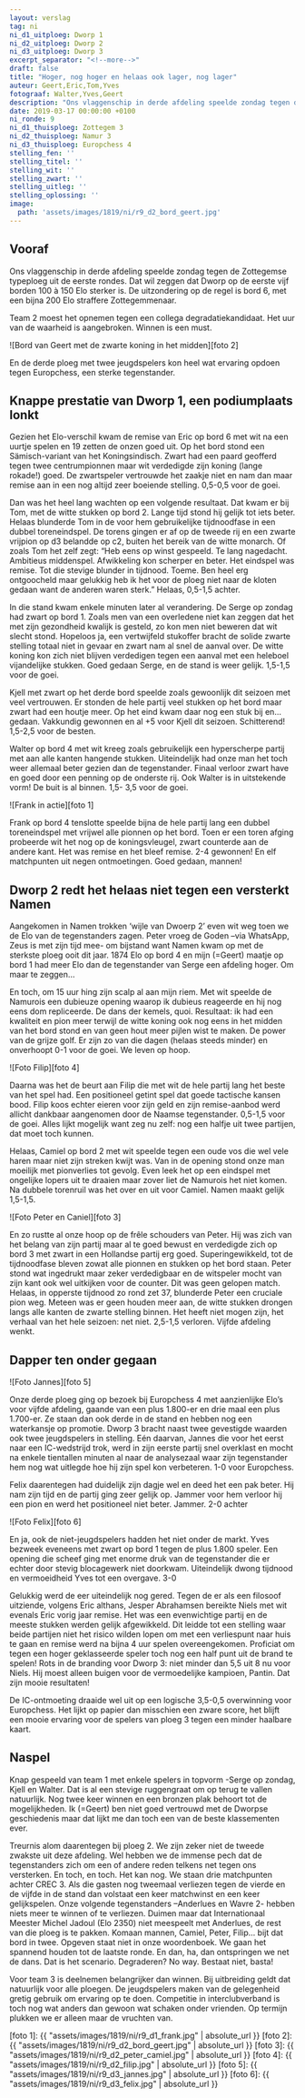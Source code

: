 ```yaml
---
layout: verslag
tag: ni
ni_d1_uitploeg: Dworp 1
ni_d2_uitploeg: Dworp 2
ni_d3_uitploeg: Dworp 3
excerpt_separator: "<!--more-->"
draft: false
title: "Hoger, nog hoger en helaas ook lager, nog lager"
auteur: Geert,Eric,Tom,Yves
fotograaf: Walter,Yves,Geert
description: "Ons vlaggenschip in derde afdeling speelde zondag tegen de Zottegemse typeploeg uit de eerste rondes. Dat wil zeggen dat Dworp op de eerste vijf borden 100 à 150 Elo sterker is."
date: 2019-03-17 00:00:00 +0100
ni_ronde: 9
ni_d1_thuisploeg: Zottegem 3
ni_d2_thuisploeg: Namur 3
ni_d3_thuisploeg: Europchess 4
stelling_fen: ''
stelling_titel: ''
stelling_wit: ''
stelling_zwart: ''
stelling_uitleg: ''
stelling_oplossing: ''
image:
  path: 'assets/images/1819/ni/r9_d2_bord_geert.jpg'
---
```

## Vooraf

Ons vlaggenschip in derde afdeling speelde zondag tegen de Zottegemse typeploeg uit de eerste rondes. Dat wil zeggen dat Dworp op de eerste vijf borden 100 à 150 Elo sterker is. De uitzondering op de regel is bord 6, met een bijna 200 Elo straffere Zottegemmenaar.

Team 2 moest het opnemen tegen een collega degradatiekandidaat. Het uur van de waarheid is aangebroken. Winnen is een must.

![Bord van Geert met de zwarte koning in het midden][foto 2]

En de derde ploeg met twee jeugdspelers kon heel wat ervaring opdoen tegen Europchess, een sterke tegenstander.<!--more-->

## Knappe prestatie van Dworp 1, een podiumplaats lonkt

Gezien het Elo-verschil kwam de remise van Eric op bord 6 met wit na een uurtje spelen en 19 zetten de onzen goed uit. Op het bord stond een Sämisch-variant van het Koningsindisch. Zwart had een paard geofferd tegen twee centrumpionnen maar wit verdedigde zijn koning (lange rokade!) goed. De zwartspeler vertrouwde het zaakje niet en nam dan maar remise aan in een nog altijd zeer boeiende stelling. 0,5-0,5 voor de goei.

Dan was het heel lang wachten op een volgende resultaat. Dat kwam er bij Tom, met de witte stukken op bord 2. Lange tijd stond hij gelijk tot iets beter. Helaas blunderde Tom in de voor hem gebruikelijke tijdnoodfase in een dubbel toreneindspel. De torens gingen er af op de tweede rij en een zwarte vrijpion op d3 belandde op c2, buiten het bereik van de witte monarch. Of zoals Tom het zelf zegt: “Heb eens op winst gespeeld. Te lang nagedacht. Ambitieus middenspel. Afwikkeling kon scherper en beter. Het eindspel was remise. Tot die stevige blunder in tijdnood. Toeme. Ben heel erg ontgoocheld maar gelukkig heb ik het voor de ploeg niet naar de kloten gedaan want de anderen waren sterk.” Helaas, 0,5-1,5 achter.

In die stand kwam enkele minuten later al verandering. De Serge op zondag had zwart op bord 1. Zoals men van een overledene niet kan zeggen dat het met zijn gezondheid kwalijk is gesteld, zo kon men niet beweren dat wit slecht stond. Hopeloos ja, een vertwijfeld stukoffer bracht de solide zwarte stelling totaal niet in gevaar en zwart nam al snel de aanval over. De witte koning kon zich niet blijven verdedigen tegen een aanval met een heleboel vijandelijke stukken. Goed gedaan Serge, en de stand is weer gelijk. 1,5-1,5 voor de goei.

Kjell met zwart op het derde bord speelde zoals gewoonlijk dit seizoen met veel vertrouwen. Er stonden de hele partij veel stukken op het bord maar zwart had een houtje meer. Op het eind kwam daar nog een stuk bij en... gedaan. Vakkundig gewonnen en al +5 voor Kjell dit seizoen. Schitterend! 1,5-2,5 voor de besten.

Walter op bord 4 met wit kreeg zoals gebruikelijk een hyperscherpe partij met aan alle kanten hangende stukken. Uiteindelijk had onze man het toch weer allemaal beter gezien dan de tegenstander. Finaal verloor zwart have en goed door een penning op de onderste rij. Ook Walter is in uitstekende vorm! De buit is al binnen. 1,5- 3,5 voor de goei.

![Frank in actie][foto 1]

Frank op bord 4 tenslotte speelde bijna de hele partij lang een dubbel toreneindspel met vrijwel alle pionnen op het bord. Toen er een toren afging probeerde wit het nog op de koningsvleugel, zwart counterde aan de andere kant. Het was remise en het bleef remise. 2-4 gewonnen! En elf matchpunten uit negen ontmoetingen. Goed gedaan, mannen!

## Dworp 2 redt het helaas niet tegen een versterkt Namen

Aangekomen in Namen trokken ‘wijle van Dwoerp 2’ even wit weg toen we de Elo van de tegenstanders zagen. Peter vroeg de Goden –via WhatsApp, Zeus is met zijn tijd mee- om bijstand want Namen kwam op met de sterkste ploeg ooit dit jaar. 1874 Elo op bord 4 en mijn (=Geert) maatje op bord 1 had meer Elo dan de tegenstander van Serge een afdeling hoger. Om maar te zeggen…

En toch, om 15 uur hing zijn scalp al aan mijn riem. Met wit speelde de Namurois een dubieuze opening waarop ik dubieus reageerde en hij nog eens dom repliceerde. De dans der kemels, quoi. Resultaat: ik had een kwaliteit en pion meer terwijl de witte koning ook nog eens in het midden van het bord stond en van geen hout meer pijlen wist te maken. De power van de grijze golf. Er zijn zo van die dagen (helaas steeds minder) en onverhoopt 0-1 voor de goei. We leven op hoop.

![Foto Filip][foto 4]

Daarna was het de beurt aan Filip die met wit de hele partij lang het beste van het spel had. Een positioneel getint spel dat goede tactische kansen bood. Filip koos echter eieren voor zijn geld en zijn remise-aanbod werd allicht dankbaar aangenomen door de Naamse tegenstander. 0,5-1,5 voor de goei. Alles lijkt mogelijk want zeg nu zelf: nog een halfje uit twee partijen, dat moet toch kunnen.

Helaas, Camiel op bord 2 met wit speelde tegen een oude vos die wel vele haren maar niet zijn streken kwijt was. Van in de opening stond onze man moeilijk met pionverlies tot gevolg. Even leek het op een eindspel met ongelijke lopers uit te draaien maar zover liet de Namurois het niet komen. Na dubbele torenruil was het over en uit voor Camiel. Namen maakt gelijk 1,5-1,5.

![Foto Peter en Caniel][foto 3]

En zo rustte al onze hoop op de frêle schouders van Peter. Hij was zich van het belang van zijn partij maar al te goed bewust en verdedigde zich op bord 3 met zwart in een Hollandse partij erg goed. Superingewikkeld, tot de tijdnoodfase bleven zowat alle pionnen en stukken op het bord staan. Peter stond wat ingedrukt maar zeker verdedigbaar en de witspeler mocht van zijn kant ook wel uitkijken voor de counter. Dit was geen gelopen match. Helaas, in opperste tijdnood zo rond zet 37, blunderde Peter een cruciale pion weg. Meteen was er geen houden meer aan, de witte stukken drongen langs alle kanten de zwarte stelling binnen. Het heeft niet mogen zijn, het verhaal van het hele seizoen: net niet. 2,5-1,5 verloren. Vijfde afdeling wenkt.

## Dapper ten onder gegaan

![Foto Jannes][foto 5]

Onze derde ploeg ging op bezoek bij Europchess 4 met aanzienlijke Elo’s voor vijfde afdeling, gaande van een plus 1.800-er en drie maal een plus 1.700-er. Ze staan dan ook derde in de stand en hebben nog een waterkansje op promotie. Dworp 3 bracht naast twee gevestigde waarden ook twee jeugdspelers in stelling. Eén daarvan, Jannes die voor het eerst naar een IC-wedstrijd trok, werd in zijn eerste partij snel overklast en mocht na enkele tientallen minuten al naar de analysezaal waar zijn tegenstander hem nog wat uitlegde hoe hij zijn spel kon verbeteren. 1-0 voor Europchess.

Felix daarentegen had duidelijk zijn dagje wel en deed het een pak beter. Hij nam zijn tijd en de partij ging zeer gelijk op. Jammer voor hem verloor hij een pion en werd het positioneel niet beter. Jammer. 2-0 achter

![Foto Felix][foto 6]

En ja, ook de niet-jeugdspelers hadden het niet onder de markt. Yves bezweek eveneens met zwart op bord 1 tegen de plus 1.800 speler. Een opening die scheef ging met enorme druk van de tegenstander die er echter door stevig blocagewerk niet doorkwam. Uiteindelijk dwong tijdnood en vermoeidheid Yves tot een overgave. 3-0

Gelukkig werd de eer uiteindelijk nog gered. Tegen de er als een filosoof uitziende, volgens Eric althans, Jesper Abrahamsen bereikte Niels met wit evenals Eric vorig jaar remise. Het was een evenwichtige partij en de meeste stukken werden gelijk afgewikkeld. Dit leidde tot een stelling waar beide partijen niet het risico wilden lopen om met een verliespunt naar huis te gaan en remise werd na bijna 4 uur spelen overeengekomen. Proficiat om tegen een hoger geklasseerde speler toch nog een half punt uit de brand te spelen! Rots in de branding voor Dworp 3: niet minder dan 5,5 uit 8 nu voor Niels. Hij moest alleen buigen voor de vermoedelijke kampioen, Pantin. Dat zijn mooie resultaten!

De IC-ontmoeting draaide wel uit op een logische 3,5-0,5 overwinning voor Europchess. Het lijkt op papier dan misschien een zware score, het blijft een mooie ervaring voor de spelers van ploeg 3 tegen een minder haalbare kaart.

## Naspel

Knap gespeeld van team 1 met enkele spelers in topvorm -Serge op zondag, Kjell en Walter. Dat is al een stevige ruggengraat om op terug te vallen natuurlijk. Nog twee keer winnen en een bronzen plak behoort tot de mogelijkheden. Ik (=Geert) ben niet goed vertrouwd met de Dworpse geschiedenis maar dat lijkt me dan toch een van de beste klassementen ever.

Treurnis alom daarentegen bij ploeg 2. We zijn zeker niet de tweede zwakste uit deze afdeling. Wel hebben we de immense pech dat de tegenstanders zich om een of andere reden telkens net tegen ons versterken. En toch, en toch. Het kan nog. We staan drie matchpunten achter CREC 3. Als die gasten nog tweemaal verliezen tegen de vierde en de vijfde in de stand dan volstaat een keer matchwinst en een keer gelijkspelen. Onze volgende tegenstanders –Anderlues en Wavre 2- hebben niets meer te winnen of te verliezen. Duimen maar dat Internationaal Meester Michel Jadoul (Elo 2350) niet meespeelt met Anderlues, de rest van die ploeg is te pakken. Komaan mannen, Camiel, Peter, Filip… bijt dat bord in twee. Opgeven staat niet in onze woordenboek. We gaan het spannend houden tot de laatste ronde. En dan, ha, dan ontspringen we net de dans. Dat is het scenario. Degraderen? No way. Bestaat niet, basta!

Voor team 3 is deelnemen belangrijker dan winnen. Bij uitbreiding geldt dat natuurlijk voor alle ploegen. De jeugdspelers maken van de gelegenheid gretig gebruik om ervaring op te doen. Competitie in interclubverband is toch nog wat anders dan gewoon wat schaken onder vrienden. Op termijn plukken we er alleen maar de vruchten van.

[foto 1]: {{ "assets/images/1819/ni/r9_d1_frank.jpg" | absolute_url }}
[foto 2]: {{ "assets/images/1819/ni/r9_d2_bord_geert.jpg" | absolute_url }}
[foto 3]: {{ "assets/images/1819/ni/r9_d2_peter_camiel.jpg" | absolute_url }}
[foto 4]: {{ "assets/images/1819/ni/r9_d2_filip.jpg" | absolute_url }}
[foto 5]: {{ "assets/images/1819/ni/r9_d3_jannes.jpg" | absolute_url }}
[foto 6]: {{ "assets/images/1819/ni/r9_d3_felix.jpg" | absolute_url }}

